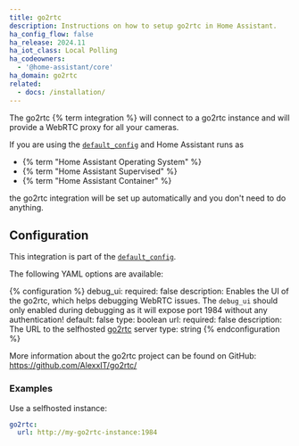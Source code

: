 ```yaml
---
title: go2rtc
description: Instructions on how to setup go2rtc in Home Assistant.
ha_config_flow: false
ha_release: 2024.11
ha_iot_class: Local Polling
ha_codeowners:
  - '@home-assistant/core'
ha_domain: go2rtc
related:
  - docs: /installation/
---
```


The go2rtc {% term integration %} will connect to a go2rtc instance and will provide a WebRTC proxy for all your cameras.

If you are using the [`default_config`](/integrations/default_config/) and Home Assistant runs as

- {% term "Home Assistant Operating System" %}
- {% term "Home Assistant Supervised" %}
- {% term "Home Assistant Container" %}
    
the go2rtc integration will be set up automatically and you don't need to do anything.


## Configuration

This integration is part of the [`default_config`](/integrations/default_config/).

The following YAML options are available:

{% configuration %}
debug_ui:
  required: false
  description: Enables the UI of the go2rtc, which helps debugging WebRTC issues. The `debug_ui` should only enabled during debugging as it will expose port 1984 without any authentication!
  default: false
  type: boolean
url:
  required: false
  description: The URL to the selfhosted [go2rtc](https://github.com/AlexxIT/go2rtc/) server
  type: string
{% endconfiguration %}

More information about the go2rtc project can be found on GitHub: https://github.com/AlexxIT/go2rtc/


### Examples

Use a selfhosted instance:

```yaml
go2rtc:
  url: http://my-go2rtc-instance:1984
```

